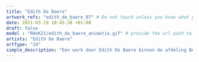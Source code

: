 ```yaml
---
title: "Edith De Baere"
artwork_refs: "edith_de_baere_07" # Do not touch unless you know what you are doing
date: 2021-03-19 10:45:38 +01:00
draft: false
model : "RHoK21/edith_de_baere_animatie.gif" # provide the url path to the model
artists: "Edith De Baere"
artType: "2d"
simple_description: "Een werk door Edith De Baere binnen de afdeling Beeldende en audiovisuele kunst.<br><br><br><br> Een project gerealiseerd door Dirk Derom in opdracht van het <a href='https://www.sdko.brussels'>SDKO</a> en met steun van de <a href='https://www.vgc.be/wie-zijn-wij/actief-beleid-brussel/onderwijs'>VGC</a>."
---
```

